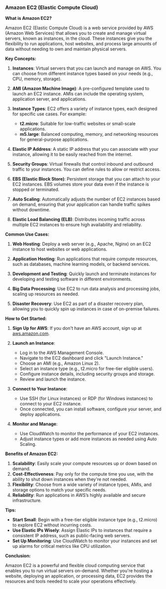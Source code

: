### Amazon EC2 (Elastic Compute Cloud)

**What is Amazon EC2?**

Amazon EC2 (Elastic Compute Cloud) is a web service provided by AWS (Amazon Web Services) that allows you to create and manage virtual servers, known as instances, in the cloud. These instances give you the flexibility to run applications, host websites, and process large amounts of data without needing to own and maintain physical servers.

**Key Concepts:**

1. **Instances**: Virtual servers that you can launch and manage on AWS. You can choose from different instance types based on your needs (e.g., CPU, memory, storage).

2. **AMI (Amazon Machine Image)**: A pre-configured template used to launch an EC2 instance. AMIs can include the operating system, application server, and applications.

3. **Instance Types**: EC2 offers a variety of instance types, each designed for specific use cases. For example:
   - **t2.micro**: Suitable for low-traffic websites or small-scale applications.
   - **m5.large**: Balanced computing, memory, and networking resources for general-purpose applications.

4. **Elastic IP Address**: A static IP address that you can associate with your instance, allowing it to be easily reached from the internet.

5. **Security Groups**: Virtual firewalls that control inbound and outbound traffic to your instances. You can define rules to allow or restrict access.

6. **EBS (Elastic Block Store)**: Persistent storage that you can attach to your EC2 instances. EBS volumes store your data even if the instance is stopped or terminated.

7. **Auto Scaling**: Automatically adjusts the number of EC2 instances based on demand, ensuring that your application can handle traffic spikes without downtime.

8. **Elastic Load Balancing (ELB)**: Distributes incoming traffic across multiple EC2 instances to ensure high availability and reliability.

**Common Use Cases:**

1. **Web Hosting**: Deploy a web server (e.g., Apache, Nginx) on an EC2 instance to host websites or web applications.

2. **Application Hosting**: Run applications that require compute resources, such as databases, machine learning models, or backend services.

3. **Development and Testing**: Quickly launch and terminate instances for developing and testing software in different environments.

4. **Big Data Processing**: Use EC2 to run data analysis and processing jobs, scaling up resources as needed.

5. **Disaster Recovery**: Use EC2 as part of a disaster recovery plan, allowing you to quickly spin up instances in case of on-premise failures.

**How to Get Started:**

1. **Sign Up for AWS**: If you don't have an AWS account, sign up at [aws.amazon.com](https://aws.amazon.com).

2. **Launch an Instance**:
   - Log in to the AWS Management Console.
   - Navigate to the EC2 dashboard and click "Launch Instance."
   - Choose an AMI (e.g., Amazon Linux 2).
   - Select an instance type (e.g., t2.micro for free-tier eligible users).
   - Configure instance details, including security groups and storage.
   - Review and launch the instance.

3. **Connect to Your Instance**: 
   - Use SSH (for Linux instances) or RDP (for Windows instances) to connect to your EC2 instance.
   - Once connected, you can install software, configure your server, and deploy applications.

4. **Monitor and Manage**:
   - Use CloudWatch to monitor the performance of your EC2 instances.
   - Adjust instance types or add more instances as needed using Auto Scaling.

**Benefits of Amazon EC2:**

1. **Scalability**: Easily scale your compute resources up or down based on demand.
2. **Cost-Effectiveness**: Pay only for the compute time you use, with the ability to shut down instances when they're not needed.
3. **Flexibility**: Choose from a wide variety of instance types, AMIs, and storage options to match your specific needs.
4. **Reliability**: Run applications in AWS’s highly available and secure infrastructure.

**Tips:**

- **Start Small**: Begin with a free-tier eligible instance type (e.g., t2.micro) to explore EC2 without incurring costs.
- **Use Elastic IPs Wisely**: Assign Elastic IPs to instances that require a consistent IP address, such as public-facing web servers.
- **Set Up Monitoring**: Use CloudWatch to monitor your instances and set up alarms for critical metrics like CPU utilization.

**Conclusion:**

Amazon EC2 is a powerful and flexible cloud computing service that enables you to run virtual servers on-demand. Whether you're hosting a website, deploying an application, or processing data, EC2 provides the resources and tools needed to scale your operations effectively.
